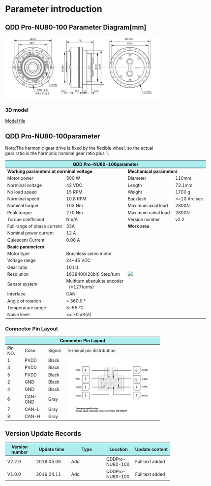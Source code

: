 # Parameter introduction
## QDD Pro-NU80-100 Parameter Diagram[mm]
![QDD Pro-NU80-100-110]( ../img/Qddpro_NU80-x-110_v2_2sanshitu.png )
### 3D model
[Model file]( ../img/QDD_Pro-NU80-x-110_v2_2.step.zip )

## QDD Pro-NU80-100parameter

Note:The harmonic gear drive is fixed by the flexible wheel, so the actual gear ratio is the harmonic nominal gear ratio plus 1.

<table style="width:850px"><thead><tr><th colspan="4" style="background: PaleTurquoise; color: black;">QDD Pro-NU80-100parameter</th></tr></thead><tbody><tr><td colspan="2" width=60%><b>Working parameters at norminal voltage</b></td><td colspan="2" width=40%><b>Mechanical parameters</b></td></tr><tr><td>Motor power</td><td>500 W</td><td>Diameter</td><td>110mm</td></tr><tr><td>Norminal voltage</td><td>42 VDC</td><td>Length</td><td>73.1mm</td></tr><tr><td>No load speed</td><td>15 RPM</td><td>Weight</td><td>1700 g</td></tr><tr><td>Norminal speed</td><td>10.8 RPM</td><td>Backlash</td><td><=10 Arc sec</td></tr><tr><td>Nominal torque</td><td>103 Nm</td><td>Maximum axial load</td><td>2800N</td></tr><tr><td>Peak torque</td><td>270 Nm</td><td>Maximum radial load</td><td>2800N</td></tr><tr><td>Torque coefficient</td><td> Nm/A</td><td>Version number</td><td>v2.2</td></tr><tr><td>Full range of phase current</td><td>33A</td><td colspan="2"><b>Work area</b></td></tr><tr><td>Nominal power current</td><td>12 A</td><td colspan="2" rowspan="15"><img src="../img/QddPro-NU80-100_v2_2quxian.png" style="width:300px"></td></tr><tr><td>Quiescent Current</td><td>0.08 A</td></tr><tr><td colspan="2"><b>Basic parameters</b></td></tr><tr><td>Motor type</td><td>Brushless servo motor</td></tr><tr><td>Voltage range</td><td>24~45 VDC</td></tr><tr><td>Gear ratio</td><td>101:1</td></tr><tr><td>Resolution</td><td>1638400(20bit) Step/turn</td></tr><tr><td>Sensor system</td><td>Multiturn absoulute encoder</br>（±127turns）</td></tr><tr><td>Interface</td><td>CAN</td></tr><tr><td>Angle of rotation</td><td>> 360.0 °</td></tr><tr><td>Temperature range</td><td>5~55 °C</td></tr><tr><td>Noise level</td><td><= 70 dB(A)</td></tr></tbody></table>

### Connector Pin Layout
<table class="tableizer-table">
<thead><tr class="tableizer-firstrow"><th colspan="4" style="background: PaleTurquoise; color: black;width:800px">Connector Pin Layout</th></tr></thead><tbody><tr><td>Pin NO.</td><td>Color</td><td>Signal</td><td>Terminal pin distribution</td></tr><tr><td>1</td><td>PVDD</td><td>Black</td><td rowspan="9"><img src="../img/配线2-2.png" style="width:450px"></td></tr><tr><td>3</td><td>PVDD</td><td>Black</td></tr><tr><td>5</td><td>PVDD</td><td>Black</td></tr><tr><td>2</td><td>GND</td><td>Black</td></tr><tr><td>4</td><td>GND</td><td>Black</td></tr><tr><td>6</td><td>CAN-GND</td><td>Gray</td></tr><tr><td>7</td><td>CAN-L</td><td>Gray</td></tr><tr><td>8</td><td>CAN-H</td><td>Gray</td></tr></tbody></table>

## Version Update Records


<table style="width:600px"><thead><tr style="background:PaleTurquoise"><th style="width:80px">Version number</th><th style="width:100px">Update time</th><th style="width:100px">Type </th><th style="width:80px">Location</th><th>Update content</th></tr></thead><tbody><tr><td>V2.2.0</td><td>2019.05.09</td><td>Add</td><td>QDDPro-NU80-100</td><td>Full text added</th></tr></thead><tbody><tr><td>V1.0.0</td><td>2019.04.11</td><td>Add</td><td>QDDPro-NU80-100</td><td>Full text added</td></tbody></table>
